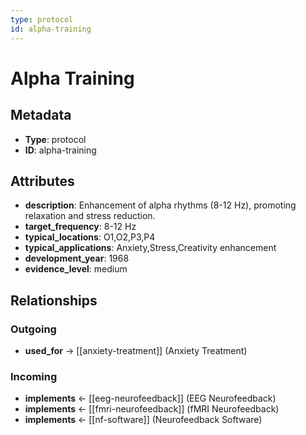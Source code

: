 ```yaml
---
type: protocol
id: alpha-training
---
```


# Alpha Training

## Metadata

- **Type**: protocol
- **ID**: alpha-training

## Attributes

- **description**: Enhancement of alpha rhythms (8-12 Hz), promoting relaxation and stress reduction.
- **target_frequency**: 8-12 Hz
- **typical_locations**: O1,O2,P3,P4
- **typical_applications**: Anxiety,Stress,Creativity enhancement
- **development_year**: 1968
- **evidence_level**: medium

## Relationships

### Outgoing

- **used_for** → [[anxiety-treatment]] (Anxiety Treatment)

### Incoming

- **implements** ← [[eeg-neurofeedback]] (EEG Neurofeedback)
- **implements** ← [[fmri-neurofeedback]] (fMRI Neurofeedback)
- **implements** ← [[nf-software]] (Neurofeedback Software)

